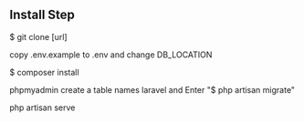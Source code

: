 ## Install Step

 $ git clone [url]

 copy .env.example to .env and change DB_LOCATION

 $ composer install  

 phpmyadmin create a table names  laravel and Enter "$ php artisan migrate"

 php artisan serve 
